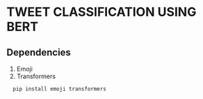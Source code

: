 # TWEET CLASSIFICATION USING BERT




## Dependencies

1. Emoji
2. Transformers


```bash
  pip install emoji transformers
```

